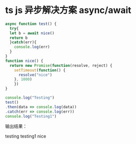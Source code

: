 <!--
 * @Author: shgopher shgopher@gmail.com
 * @Date: 2024-03-05 22:51:14
 * @LastEditors: shgopher shgopher@gmail.com
 * @LastEditTime: 2024-03-06 22:17:34
 * @FilePath: /TSFamily/js/并发/README.md
 * @Description: 
 * 
 * Copyright (c) 2024 by shgopher, All Rights Reserved. 
-->
# ts js 异步解决方案 async/await

```ts
async function test() {
  try{
  let b = await nice()
  return b
  }catch(err){
    console.log(err)
  }
}
function nice() {
  return new Promise(function(resolve, reject) {
    setTimeout(function() {
      resolve("nice")
    }, 1000)
    })
}

console.log("Testing")
test()
.then(data => console.log(data))
.catch(err => console.log(err))
console.log("Testing1")
```

输出结果：

testing
testing1
nice